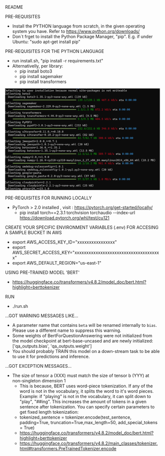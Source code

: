 README

PRE-REQUISITES 
+ Install the PYTHON language from scratch, in the given operating system you have. Refer to https://www.python.org/downloads/ 
+ Don´t frget to install the Python Package Manager, "pip". E.g. if under Ubuntu: "sudo apt-get install pip"

PRE-REQUISITES FOR THE PYTHON LANGUAGE
+ run install.sh, "pip install -r requirements.txt" 
+ Alternativelly, per library:
    * pip install boto3
    * pip install sagemaker
    * pip install transformers

![installing](./images/installing.png)

PRE-REQUISITES FOR RUNNING LOCALLY
+ PyTorch > 2.0 installed , visit : https://pytorch.org/get-started/locally/
    * pip install torch==2.3.1 torchvision torchaudio --index-url https://download.pytorch.org/whl/test/cu121

CREATE YOUR SPECIFIC ENVIRONMENT VARIABLES (.env) FOR ACCESING A SAMPLE BUCKET IN AWS
+ export AWS_ACCESS_KEY_ID="xxxxxxxxxxxxxxxx"
+ export AWS_SECRET_ACCESS_KEY="xxxxxxxxxxxxxxxxxxxxxxxxxxxxxxxxxxxxx"
+ export AWS_DEFAULT_REGION="us-east-1"

USING PRE-TRAINED MODEL 'BERT'
+ https://huggingface.co/transformers/v4.8.2/model_doc/bert.html?highlight=berttokenizer

RUN
+ ./run.sh

...GOT WARNING MESSAGES LIKE... 

+ A parameter name that contains `beta` will be renamed internally to `bias`. Please use a different name to suppress this warning.
+ Some weights of BertForQuestionAnswering were not initialized from the model checkpoint at bert-base-uncased and are newly initialized: ['qa_outputs.bias', 'qa_outputs.weight']
+ You should probably TRAIN this model on a down-stream task to be able to use it for predictions and inference.

...GOT EXCEPTION MESSAGES...

+ The size of tensor a (XXX) must match the size of tensor b (YYY) at non-singleton dimension 1
    * This is because, BERT uses word-piece tokenization. If any of the word is not in the vocabulary, it splits the word to it's word pieces. Example: if "playing" is not in the vocabulary, it can split down to "play", "##ing". This increases the amount of tokens in a given sentence after tokenization. You can specify certain parameters to get fixed length tokenization:
    * tokenized_sentence = tokenizer.encode(test_sentence, padding=True, truncation=True,max_length=50, add_special_tokens = True)
    * https://huggingface.co/transformers/v4.8.2/model_doc/bert.html?highlight=berttokenizer
    * https://huggingface.co/transformers/v4.8.2/main_classes/tokenizer.html#transformers.PreTrainedTokenizer.encode

